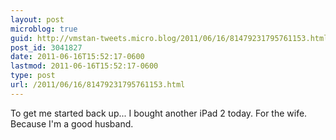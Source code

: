 ```yaml
---
layout: post
microblog: true
guid: http://vmstan-tweets.micro.blog/2011/06/16/81479231795761153.html
post_id: 3041827
date: 2011-06-16T15:52:17-0600
lastmod: 2011-06-16T15:52:17-0600
type: post
url: /2011/06/16/81479231795761153.html
---
```

To get me started back up... I bought another iPad 2 today. For the wife. Because I'm a good husband.
